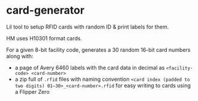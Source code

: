 # card-generator
Lil tool to setup RFID cards with random ID &amp; print labels for them.

HM uses H10301 format cards.

For a given 8-bit facility code, generates a 30 random 16-bit card numbers along with:
- a page of Avery 6460 labels with the card data in decimal as `<facility-code> <card-number>`
- a zip full of `.rfid` files with naming convention `<card index (padded to two digits) 01–30>_<card-number>.rfid`  for easy writing to cards using a Flipper Zero